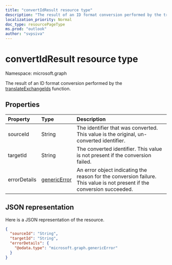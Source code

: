 ```yaml
---
title: "convertIdResult resource type"
description: "The result of an ID format conversion performed by the translateExchangeIds function."
localization_priority: Normal
doc_type: resourcePageType
ms.prod: "outlook"
author: "svpsiva"
---
```


# convertIdResult resource type

Namespace: microsoft.graph

The result of an ID format conversion performed by the [translateExchangeIds](../api/user-translateexchangeids.md) function.

## Properties

| Property | Type | Description |
|:---------|:-----|:------------|
| sourceId | String | The identifier that was converted. This value is the original, un-converted identifier. |
| targetId | String | The converted identifier. This value is not present if the conversion failed. |
| errorDetails | [genericError](genericerror.md) | An error object indicating the reason for the conversion failure. This value is not present if the conversion succeeded. |

## JSON representation

Here is a JSON representation of the resource.

<!-- {
  "blockType": "resource",
  "optionalProperties": [
    "targetId",
    "errorDetails"
  ],
  "@odata.type": "microsoft.graph.convertIdResult"
}-->

```json
{
  "sourceId": "String",
  "targetId": "String",
  "errorDetails": {
    "@odata.type": "microsoft.graph.genericError"
  }
}
```
